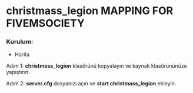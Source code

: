 # christmass_legion MAPPING FOR FIVEMSOCIETY

### Kurulum:

- Harita

Adım 1: **christmass_legion** klasörünü kopyalayın ve kaynak klasörününüze yapıştırın.

Adım 2: **server.cfg** dosyanızı açın ve **start christmass_legion** ekleyin.
